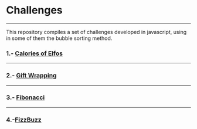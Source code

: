 # Challenges
***
This repository compiles a set of challenges developed in javascript, using in some of them the bubble sorting method.
### 1.- [Calories of Elfos ](#calorie-Elfos)

***
### 2.- [Gift Wrapping](#gift-wrapping)
***

### 3.- [Fibonacci](#Fobonacci)
***
### 4.-[FizzBuzz](#fizzBuzzå)


